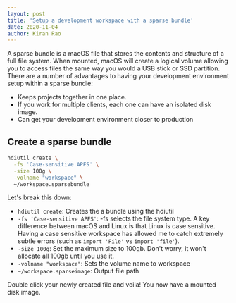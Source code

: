 ```yaml
---
layout: post
title: 'Setup a development workspace with a sparse bundle'
date: 2020-11-04
author: Kiran Rao
---
```


A sparse bundle is a macOS file that stores the contents and structure of a full file system. When mounted, macOS will create a logical volume allowing you to access files the same way you would a USB stick or SSD partition. There are a number of advantages to having your development environment setup within a sparse bundle:

- Keeps projects together in one place.
- If you work for multiple clients, each one can have an isolated disk image.
- Can get your development environment closer to production

## Create a sparse bundle

```sh
hdiutil create \
  -fs 'Case-sensitive APFS' \
  -size 100g \
  -volname "workspace" \
  ~/workspace.sparsebundle
```

Let's break this down:

- `hdiutil create`: Creates the a bundle using the hdiutil
- `-fs 'Case-sensitive APFS'`: -fs selects the file system type. A key difference between macOS and Linux is that Linux is case sensitive. Having a case sensitive workspace has allowed me to catch extremely subtle errors (such as `import 'File'` vs `import 'file'`).
- `-size 100g`: Set the maximum size to 100gb. Don't worry, it won't allocate all 100gb until you use it.
- `-volname "workspace"`: Sets the volume name to workspace
- `~/workspace.sparseimage`: Output file path

Double click your newly created file and voila! You now have a mounted disk image.
